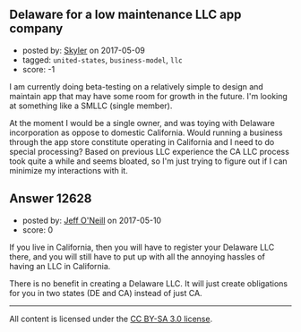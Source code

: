 ## Delaware for a low maintenance LLC app company

- posted by: [Skyler](https://stackexchange.com/users/238818/skyler) on 2017-05-09
- tagged: `united-states`, `business-model`, `llc`
- score: -1

<p>I am currently doing beta-testing on a relatively simple to design and maintain app that may have some room for growth in the future. I'm looking at something like a SMLLC (single member).</p>

<p>At the moment I would be a single owner, and was toying with Delaware incorporation as oppose to domestic California. Would running a business through the app store constitute operating in California and I need to do special processing? Based on previous LLC experience the CA LLC process took quite a while and seems bloated, so I'm just trying to figure out if I can minimize my interactions with it.</p>



## Answer 12628

- posted by: [Jeff O'Neill](https://stackexchange.com/users/46273/jeff-o-neill) on 2017-05-10
- score: 0

<p>If you live in California, then you will have to register your Delaware LLC there, and you will still have to put up with all the annoying hassles of having an LLC in California.</p>

<p>There is no benefit in creating a Delaware LLC.  It will just create obligations for you in two states (DE and CA) instead of just CA.</p>




---

All content is licensed under the [CC BY-SA 3.0 license](https://creativecommons.org/licenses/by-sa/3.0/).
